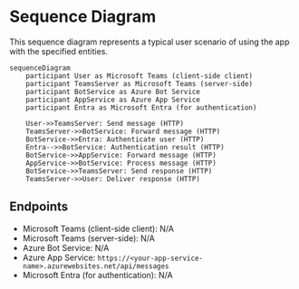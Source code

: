 # Sequence Diagram

This sequence diagram represents a typical user scenario of using the app with the specified entities.

```mermaid
sequenceDiagram
    participant User as Microsoft Teams (client-side client)
    participant TeamsServer as Microsoft Teams (server-side)
    participant BotService as Azure Bot Service
    participant AppService as Azure App Service
    participant Entra as Microsoft Entra (for authentication)

    User->>TeamsServer: Send message (HTTP)
    TeamsServer->>BotService: Forward message (HTTP)
    BotService->>Entra: Authenticate user (HTTP)
    Entra-->>BotService: Authentication result (HTTP)
    BotService->>AppService: Forward message (HTTP)
    AppService->>BotService: Process message (HTTP)
    BotService->>TeamsServer: Send response (HTTP)
    TeamsServer->>User: Deliver response (HTTP)
```

## Endpoints

- Microsoft Teams (client-side client): N/A
- Microsoft Teams (server-side): N/A
- Azure Bot Service: N/A
- Azure App Service: `https://<your-app-service-name>.azurewebsites.net/api/messages`
- Microsoft Entra (for authentication): N/A
